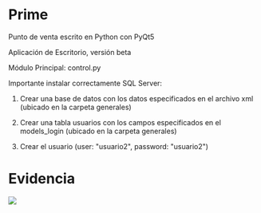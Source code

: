 # Prime
Punto de venta escrito en Python con PyQt5

Aplicación de Escritorio, versión beta

Módulo Principal: control.py

Importante instalar correctamente SQL Server:

1. Crear una base de datos con los datos especificados en el archivo xml (ubicado en la carpeta generales)

2. Crear una tabla usuarios con los campos especificados en el models_login (ubicado en la carpeta generales)

3. Crear el usuario (user: "usuario2", password: "usuario2")

# Evidencia
![](generales/imge/img.PNG)



